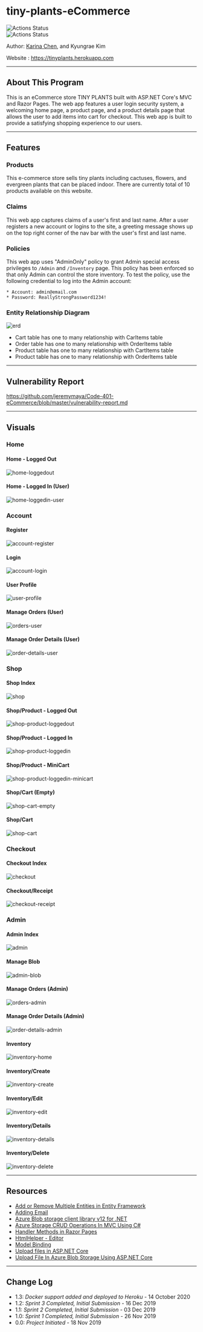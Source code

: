 # tiny-plants-eCommerce

![Actions Status](https://github.com/jeremymaya/tiny-plants-eCommerce/workflows/build/badge.svg)  
![Actions Status](https://github.com/jeremymaya/tiny-plants-eCommerce/workflows/deploy/badge.svg)

Author: [Karina Chen](https://github.com/karina6188), and Kyungrae Kim

Website : <https://tinyplants.herokuapp.com>

---

## About This Program

This is an eCommerce store TINY PLANTS built with ASP.NET Core's MVC and Razor Pages. The web app features a user login security system, a welcoming home page, a product page, and a product details page that allows the user to add items into cart for checkout. This web app is built to provide a satisfying shopping experience to our users.

---

## Features

### Products

This e-commerce store sells tiny plants including cactuses, flowers, and evergreen plants that can be placed indoor. There are currently total of 10 products available on this website.

### Claims

This web app captures claims of a user's first and last name. After a user registers a new account or logins to the site, a greeting message shows up on the top right corner of the nav bar with the user's first and last name.

### Policies

This web app uses "AdminOnly" policy to grant Admin special access privileges to `/Admin` and `/Inventory` page. This policy has been enforced so that only Admin can control the store inventory. To test the policy, use the following credential to log into the Admin account:

    * Account: admin@email.com
    * Password: ReallyStrongPassword1234!

### Entity Relationship Diagram

![erd](https://github.com/jeremymaya/Code-401-eCommerce/blob/master/dotnet_ECommerce/dotnet_ECommerce/wwwroot/captures/erd.png)

* Cart table has one to many relationship with CarItems table
* Order table has one to many relationship with OrderItems table
* Product table has one to many relationship with CartItems table
* Product table has one to many relationship with OrderItems table

---

## Vulnerability Report

https://github.com/jeremymaya/Code-401-eCommerce/blob/master/vulnerability-report.md

---

## Visuals

### Home

#### Home - Logged Out

![home-loggedout](https://github.com/jeremymaya/Code-401-eCommerce/blob/master/dotnet_ECommerce/dotnet_ECommerce/wwwroot/captures/home-loggedout.png)

#### Home - Logged In (User)

![home-loggedin-user](https://github.com/jeremymaya/Code-401-eCommerce/blob/master/dotnet_ECommerce/dotnet_ECommerce/wwwroot/captures/home-loggedin-user.png)

### Account

#### Register

![account-register](https://github.com/jeremymaya/Code-401-eCommerce/blob/master/dotnet_ECommerce/dotnet_ECommerce/wwwroot/captures/account-register.png)

#### Login

![account-login](https://github.com/jeremymaya/Code-401-eCommerce/blob/master/dotnet_ECommerce/dotnet_ECommerce/wwwroot/captures/account-login.png)

#### User Profile

![user-profile](https://github.com/jeremymaya/Code-401-eCommerce/blob/master/dotnet_ECommerce/dotnet_ECommerce/wwwroot/captures/user-profile.png)

#### Manage Orders (User)

![orders-user](https://github.com/jeremymaya/Code-401-eCommerce/blob/master/dotnet_ECommerce/dotnet_ECommerce/wwwroot/captures/orders-user.png)

#### Manage Order Details (User)

![order-details-user](https://github.com/jeremymaya/Code-401-eCommerce/blob/master/dotnet_ECommerce/dotnet_ECommerce/wwwroot/captures/order-details-user.png)

### Shop

#### Shop Index

![shop](https://github.com/jeremymaya/Code-401-eCommerce/blob/master/dotnet_ECommerce/dotnet_ECommerce/wwwroot/captures/shop.png)

#### Shop/Product - Logged Out

![shop-product-loggedout](https://github.com/jeremymaya/Code-401-eCommerce/blob/master/dotnet_ECommerce/dotnet_ECommerce/wwwroot/captures/shop-product-loggedout.png)

#### Shop/Product - Logged In

![shop-product-loggedin](https://github.com/jeremymaya/Code-401-eCommerce/blob/master/dotnet_ECommerce/dotnet_ECommerce/wwwroot/captures/shop-product-loggedin.png)

#### Shop/Product - MiniCart

![shop-product-loggedin-minicart](https://github.com/jeremymaya/Code-401-eCommerce/blob/master/dotnet_ECommerce/dotnet_ECommerce/wwwroot/captures/shop-product-loggedin-minicart.png)

#### Shop/Cart (Empty)

![shop-cart-empty](https://github.com/jeremymaya/Code-401-eCommerce/blob/master/dotnet_ECommerce/dotnet_ECommerce/wwwroot/captures/shop-cart-empty.png)

#### Shop/Cart

![shop-cart](https://github.com/jeremymaya/Code-401-eCommerce/blob/master/dotnet_ECommerce/dotnet_ECommerce/wwwroot/captures/shop-cart.png)

### Checkout

#### Checkout Index

![checkout](https://github.com/jeremymaya/Code-401-eCommerce/blob/master/dotnet_ECommerce/dotnet_ECommerce/wwwroot/captures/checkout.png)

#### Checkout/Receipt

![checkout-receipt](https://github.com/jeremymaya/Code-401-eCommerce/blob/master/dotnet_ECommerce/dotnet_ECommerce/wwwroot/captures/checkout-receipt.png)

### Admin

#### Admin Index

![admin](https://github.com/jeremymaya/Code-401-eCommerce/blob/master/dotnet_ECommerce/dotnet_ECommerce/wwwroot/captures/admin.png)

#### Manage Blob

![admin-blob](https://github.com/jeremymaya/Code-401-eCommerce/blob/master/dotnet_ECommerce/dotnet_ECommerce/wwwroot/captures/admin-blob.png)

#### Manage Orders (Admin)

![orders-admin](https://github.com/jeremymaya/Code-401-eCommerce/blob/master/dotnet_ECommerce/dotnet_ECommerce/wwwroot/captures/orders-admin.png)

#### Manage Order Details (Admin)

![order-details-admin](https://github.com/jeremymaya/Code-401-eCommerce/blob/master/dotnet_ECommerce/dotnet_ECommerce/wwwroot/captures/order-details-admin.png)

#### Inventory

![inventory-home](https://github.com/jeremymaya/Code-401-eCommerce/blob/master/dotnet_ECommerce/dotnet_ECommerce/wwwroot/captures/inventory-home.png)

#### Inventory/Create

![inventory-create](https://github.com/jeremymaya/Code-401-eCommerce/blob/master/dotnet_ECommerce/dotnet_ECommerce/wwwroot/captures/inventory-create.png)

#### Inventory/Edit

![inventory-edit](https://github.com/jeremymaya/Code-401-eCommerce/blob/master/dotnet_ECommerce/dotnet_ECommerce/wwwroot/captures/inventory-edit.png)

#### Inventory/Details

![inventory-details](https://github.com/jeremymaya/Code-401-eCommerce/blob/master/dotnet_ECommerce/dotnet_ECommerce/wwwroot/captures/inventory-details.png)

#### Inventory/Delete

![inventory-delete](https://github.com/jeremymaya/Code-401-eCommerce/blob/master/dotnet_ECommerce/dotnet_ECommerce/wwwroot/captures/inventory-delete.png)

---

## Resources

* [Add or Remove Multiple Entities in Entity Framework](https://www.entityframeworktutorial.net/entityframework6/addrange-removerange.aspx)  
* [Adding Email](https://www.learnrazorpages.com/razor-pages/tutorial/bakery/email)  
* [Azure Blob storage client library v12 for .NET](https://docs.microsoft.com/en-us/azure/storage/blobs/storage-quickstart-blobs-dotnet)  
* [Azure Storage CRUD Operations In MVC Using C#](https://www.c-sharpcorner.com/article/azure-storage-crud-operations-in-mvc-using-c-sharp-part-two/)  
* [Handler Methods in Razor Pages](https://www.learnrazorpages.com/razor-pages/handler-methods)  
* [HtmlHelper - Editor](https://www.tutorialsteacher.com/mvc/htmlhelper-editor-editorfor)  
* [Model Binding](https://www.learnrazorpages.com/razor-pages/model-binding)  
* [Upload files in ASP.NET Core](https://docs.microsoft.com/en-us/aspnet/core/mvc/models/file-uploads?view=aspnetcore-3.1)  
* [Upload File In Azure Blob Storage Using ASP.NET Core](https://www.c-sharpcorner.com/article/upload-files-in-azure-blob-storage-using-asp-net-core/)

---

## Change Log

* 1.3: *Docker support added and deployed to Heroku* - 14 October 2020
* 1.2: *Sprint 3 Completed, Initial Submission* - 16 Dec 2019  
* 1.1: *Sprint 2 Completed, Initial Submission* - 03 Dec 2019  
* 1.0: *Sprint 1 Completed, Initial Submission* - 26 Nov 2019  
* 0.0: *Project Initiated* - 18 Nov 2019  
